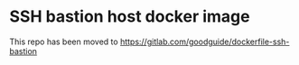 # SSH bastion host docker image

This repo has been moved to https://gitlab.com/goodguide/dockerfile-ssh-bastion
